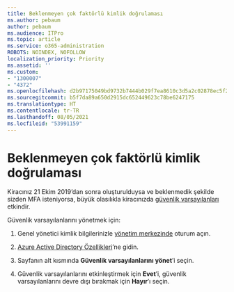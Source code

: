 ```yaml
---
title: Beklenmeyen çok faktörlü kimlik doğrulaması
ms.author: pebaum
author: pebaum
ms.audience: ITPro
ms.topic: article
ms.service: o365-administration
ROBOTS: NOINDEX, NOFOLLOW
localization_priority: Priority
ms.assetid: ''
ms.custom:
- "1300007"
- "4372"
ms.openlocfilehash: d2b97175049bd9732b7444b029f7ea8610c3d5a2c02878ec5f20ded916baadd5
ms.sourcegitcommit: b5f7da89a650d2915dc652449623c78be6247175
ms.translationtype: HT
ms.contentlocale: tr-TR
ms.lasthandoff: 08/05/2021
ms.locfileid: "53991159"
---
```

# <a name="unexpected-multi-factor-authentication"></a>Beklenmeyen çok faktörlü kimlik doğrulaması

Kiracınız 21 Ekim 2019’dan sonra oluşturulduysa ve beklenmedik şekilde sizden MFA isteniyorsa, büyük olasılıkla kiracınızda [güvenlik varsayılanları](https://aka.ms/securitydefaults) etkindir. 

Güvenlik varsayılanlarını yönetmek için:

1. Genel yönetici kimlik bilgilerinizle [yönetim merkezinde](https://go.microsoft.com/fwlink/p/?linkid=834822) oturum açın.

2. [Azure Active Directory Özellikleri](https://portal.azure.com/#blade/Microsoft_AAD_IAM/ActiveDirectoryMenuBlade/Properties)’ne gidin.

3. Sayfanın alt kısmında **Güvenlik varsayılanlarını yönet**’i seçin.

4. Güvenlik varsayılanlarını etkinleştirmek için **Evet**’i, güvenlik varsayılanlarını devre dışı bırakmak için **Hayır**’ı seçin.

